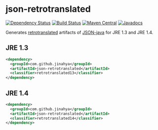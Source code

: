 # json-retrotranslated
[![Dependency Status](https://www.versioneye.com/user/projects/56ea1cf94e714c0034fed7bc/badge.svg)](https://www.versioneye.com/user/projects/56ea1cf94e714c0034fed7bc)
[![Build Status](https://travis-ci.org/jinahya/json-retrotranslated.svg?branch=develop)](https://travis-ci.org/jinahya/json-retrotranslated)
[![Maven Central](https://img.shields.io/maven-central/v/com.github.jinahya/json-retrotranslated.svg)](http://search.maven.org/#search%7Cga%7C1%7Cg%3A%22com.github.jinahya%22%20a%3A%22json-retrotranslated%22)
[![Javadocs](http://javadoc.io/badge/com.github.jinahya/json-retrotranslated.svg)](http://javadoc.io/doc/com.github.jinahya/json-retrotranslated)

Generates [retrotranslated](http://retrotranslator.sourceforge.net/) artifacts of [JSON-java](https://github.com/stleary/JSON-java) for JRE 1.3 and JRE 1.4.

## JRE 1.3
```xml
<dependency>
  <groupId>com.github.jinahya</groupId>
  <artifactId>json-retrotranslated</artifactId>
  <classifier>retrotranslated13</classifier>
</dependency>
```

## JRE 1.4

```xml
<dependency>
  <groupId>com.github.jinahya</groupId>
  <artifactId>json-retrotranslated</artifactId>
  <classifier>retrotranslated14</classifier>
</dependency>
```
